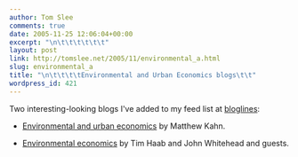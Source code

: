 ```yaml
---
author: Tom Slee
comments: true
date: 2005-11-25 12:06:04+00:00
excerpt: "\n\t\t\t\t\t\t"
layout: post
link: http://tomslee.net/2005/11/environmental_a.html
slug: environmental_a
title: "\n\t\t\t\tEnvironmental and Urban Economics blogs\t\t"
wordpress_id: 421
---
```



				

Two interesting-looking blogs I've added to my feed list at [bloglines](http://www.bloglines.com):




  * [Environmental and urban economics](http://greeneconomics.blogspot.com/) by Matthew Kahn.





  * [Environmental economics](http://www.env-econ.net/) by Tim Haab and John Whitehead and guests.

		
